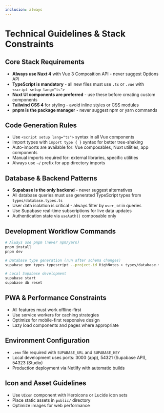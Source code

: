 ```yaml
---
inclusion: always
---
```


# Technical Guidelines & Stack Constraints

## Core Stack Requirements
- **Always use Nuxt 4** with Vue 3 Composition API - never suggest Options API
- **TypeScript is mandatory** - all new files must use `.ts` or `.vue` with `<script setup lang="ts">`
- **Nuxt UI components are preferred** - use these before creating custom components
- **Tailwind CSS 4** for styling - avoid inline styles or CSS modules
- **pnpm is the package manager** - never suggest npm or yarn commands

## Code Generation Rules
- Use `<script setup lang="ts">` syntax in all Vue components
- Import types with `import type { }` syntax for better tree-shaking
- Auto-imports are available for: Vue composables, Nuxt utilities, app components
- Manual imports required for: external libraries, specific utilities
- Always use `~/` prefix for app directory imports

## Database & Backend Patterns
- **Supabase is the only backend** - never suggest alternatives
- All database queries must use generated TypeScript types from `types/database.types.ts`
- User data isolation is critical - always filter by `user_id` in queries
- Use Supabase real-time subscriptions for live data updates
- Authentication state via `useAuth()` composable only

## Development Workflow Commands
```bash
# Always use pnpm (never npm/yarn)
pnpm install
pnpm dev

# Database type generation (run after schema changes)
supabase gen types typescript --project-id HighNotes > types/database.types.ts

# Local Supabase development
supabase start
supabase db reset
```

## PWA & Performance Constraints
- All features must work offline-first
- Use service workers for caching strategies
- Optimize for mobile-first responsive design
- Lazy load components and pages where appropriate

## Environment Configuration
- `.env` file required with `SUPABASE_URL` and `SUPABASE_KEY`
- Local development uses ports: 3000 (app), 54321 (Supabase API), 54323 (Studio)
- Production deployment via Netlify with automatic builds

## Icon and Asset Guidelines
- Use `UIcon` component with Heroicons or Lucide icon sets
- Place static assets in `public/` directory
- Optimize images for web performance